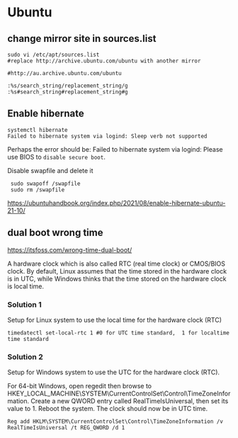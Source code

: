# Ubuntu

## change mirror site in sources.list
```
sudo vi /etc/apt/sources.list
#replace http://archive.ubuntu.com/ubuntu with another mirror

#http://au.archive.ubuntu.com/ubuntu

:%s/search_string/replacement_string/g
:%s#search_string#replacement_string#g
```

## Enable hibernate
```
systemctl hibernate
Failed to hibernate system via logind: Sleep verb not supported
```
Perhaps the error should be: Failed to hibernate system via logind: Please use BIOS to `disable secure boot`.

Disable swapfile and delete it
```
 sudo swapoff /swapfile  
 sudo rm /swapfile
```
https://ubuntuhandbook.org/index.php/2021/08/enable-hibernate-ubuntu-21-10/

## dual boot wrong time
https://itsfoss.com/wrong-time-dual-boot/

A hardware clock which is also called RTC (real time clock) or CMOS/BIOS clock. By default, Linux assumes that the time stored in the hardware clock is in UTC, while Windows thinks that the time stored on the hardware clock is local time.

### Solution 1 
Setup for Linux system to use the local time for the hardware clock (RTC)
```
timedatectl set-local-rtc 1 #0 for UTC time standard,  1 for localtime time standard
```

### Solution 2
Setup for Windows system to use the UTC for the hardware clock (RTC). 

For 64-bit Windows, open regedit then browse to HKEY_LOCAL_MACHINE\SYSTEM\CurrentControlSet\Control\TimeZoneInformation. 
Create a new QWORD entry called RealTimeIsUniversal, then set its value to 1. Reboot the system. The clock should now be in UTC time.
```
Reg add HKLM\SYSTEM\CurrentControlSet\Control\TimeZoneInformation /v RealTimeIsUniversal /t REG_QWORD /d 1
```
